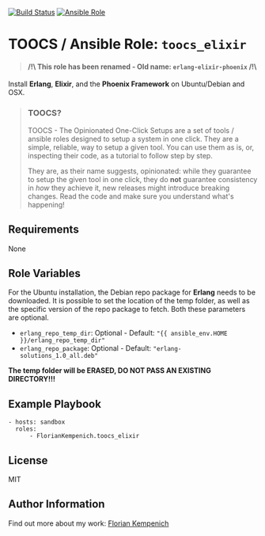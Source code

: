 [![Build Status](https://travis-ci.org/FlorianKempenich/TOOCS-elixir.svg?branch=master)](https://travis-ci.org/FlorianKempenich/TOOCS-elixir) [![Ansible Role](https://img.shields.io/ansible/role/23204.svg)](https://galaxy.ansible.com/FlorianKempenich/toocs_elixir)


# TOOCS / Ansible Role: `toocs_elixir`
> #### /!\ This role has been renamed - Old name: `erlang-elixir-phoenix` /!\

Install **Erlang**, **Elixir**, and the **Phoenix Framework** on Ubuntu/Debian and OSX.

> ### TOOCS?
> TOOCS - The Opinionated One-Click Setups are a set of tools / ansible roles designed to setup a system in one click. They are a simple, reliable, way to setup a given tool. You can use them as is, or, inspecting their code, as a tutorial to follow step by step.
>
> They are, as their name suggests, opinionated: while they guarantee to setup the given tool in one click, they do **not** guarantee consistency in _how_ they achieve it, new releases might introduce breaking changes.
> Read the code and make sure you understand what's happening!

## Requirements
None

## Role Variables
For the Ubuntu installation, the Debian repo package for **Erlang** needs to be downloaded.
It is possible to set the location of the temp folder, as well as the specific version of the repo package to fetch.
Both these parameters are optional.

* `erlang_repo_temp_dir`: Optional - Default: `"{{ ansible_env.HOME }}/erlang_repo_temp_dir"`
* `erlang_repo_package`: Optional - Default: `"erlang-solutions_1.0_all.deb"`

**The temp folder will be ERASED, DO NOT PASS AN EXISTING DIRECTORY!!!**

## Example Playbook
```
- hosts: sandbox
  roles:
      - FlorianKempenich.toocs_elixir
```

## License
MIT

## Author Information
Find out more about my work: [Florian Kempenich](https://floriankempenich.com)
